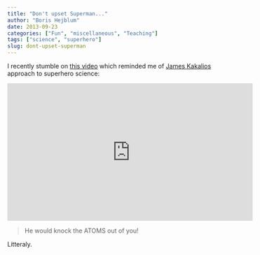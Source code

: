 ```yaml
---
title: "Don't upset Superman..."
author: "Boris Hejblum"
date: 2013-09-23
categories: ["Fun", "miscellaneous", "Teaching"]
tags: ["science", "superhero"]
slug: dont-upset-superman
---
```


I recently stumble on [this video](http://www.youtube.com/watch?v=V-fL8zopddI) which reminded me of [James Kakalios](http://www.physicsofsuperheroes.com/) approach to superhero science:

<iframe width="560" height="315" src="https://www.youtube.com/embed/V-fL8zopddI" frameborder="0" allow="autoplay; encrypted-media" allowfullscreen></iframe>

>He would knock the ATOMS out of you!

Litteraly.
